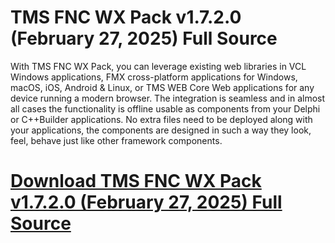 # TMS FNC WX Pack v1.7.2.0 (February 27, 2025) Full Source

With TMS FNC WX Pack, you can leverage existing web libraries in VCL Windows applications, FMX cross-platform applications for Windows, macOS, iOS, Android & Linux, or TMS WEB Core Web applications for any device running a modern browser. The integration is seamless and in almost all cases the functionality is offline usable as components from your Delphi or C++Builder applications. No extra files need to be deployed along with your applications, the components are designed in such a way they look, feel, behave just like other framework components.

# [Download TMS FNC WX Pack v1.7.2.0 (February 27, 2025) Full Source](https://developer.team/delphi/35377-tms-fnc-wx-pack-v1720-february-27-2025-full-source.html)
